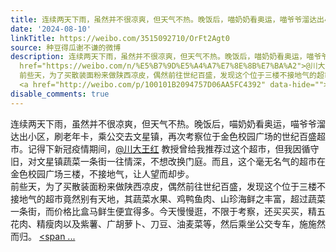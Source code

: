 ```yaml
---
title: 连续两天下雨，虽然并不很凉爽，但天气不热。晚饭后，喵奶奶看奥运，喵爷爷溜达出小区，刷老年卡，乘公交去文星镇，再次考察位于金色校园广场的世纪百盛超市。记...
date: '2024-08-10'
linkTitle: https://weibo.com/3515092710/OrFt2Agt0
source: 种豆得瓜谢不谦的微博
description: 连续两天下雨，虽然并不很凉爽，但天气不热。晚饭后，喵奶奶看奥运，喵爷爷溜达出小区，刷老年卡，乘公交去文星镇，再次考察位于金色校园广场的世纪百盛超市。记得下新冠疫情期间，<a
  href="https://weibo.com/n/%E5%B7%9D%E5%A4%A7%E7%8E%8B%E7%BA%A2">@川大王红</a> 教授曾给我推荐过这个超市，但我因循守旧，对文星镇蔬菜一条街一往情深，不想改换门庭。而且，这个毫无名气的超市在金色校园广场三楼，不接地气，让人望而却步。<br>
  前些天，为了买散装面粉来做陕西凉皮，偶然前往世纪百盛，发现这个位于三楼不接地气的超市竟然别有天地，其蔬菜水果、鸡鸭鱼肉、山珍海鲜之丰富，超过蔬菜一条街，而价格比盒马鲜生便宜得多。今天慢慢逛，不限于考察，还买买买，精五花肉、精瘦肉以及紫薯、广胡萝卜、刀豆、油麦菜等，然后乘坐公交专车，施施然而归。
  <a href="http://weibo.com/p/100101B2094757D06AA5FC4392" data-hide=""><span ...
disable_comments: true
---
```

连续两天下雨，虽然并不很凉爽，但天气不热。晚饭后，喵奶奶看奥运，喵爷爷溜达出小区，刷老年卡，乘公交去文星镇，再次考察位于金色校园广场的世纪百盛超市。记得下新冠疫情期间，<a href="https://weibo.com/n/%E5%B7%9D%E5%A4%A7%E7%8E%8B%E7%BA%A2">@川大王红</a> 教授曾给我推荐过这个超市，但我因循守旧，对文星镇蔬菜一条街一往情深，不想改换门庭。而且，这个毫无名气的超市在金色校园广场三楼，不接地气，让人望而却步。<br> 前些天，为了买散装面粉来做陕西凉皮，偶然前往世纪百盛，发现这个位于三楼不接地气的超市竟然别有天地，其蔬菜水果、鸡鸭鱼肉、山珍海鲜之丰富，超过蔬菜一条街，而价格比盒马鲜生便宜得多。今天慢慢逛，不限于考察，还买买买，精五花肉、精瘦肉以及紫薯、广胡萝卜、刀豆、油麦菜等，然后乘坐公交专车，施施然而归。 <a href="http://weibo.com/p/100101B2094757D06AA5FC4392" data-hide=""><span ...